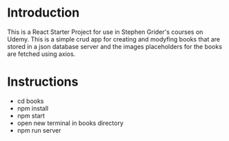 # Introduction

This is a React Starter Project for use in Stephen Grider's courses on Udemy.
This is a simple crud app for creating and modyfing books that are stored in a json database server
and the images placeholders for the books are fetched using axios.

# Instructions

- cd books
- npm install
- npm start
- open new terminal in books directory
- npm run server
